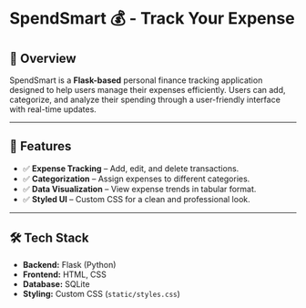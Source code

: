 # SpendSmart 💰 - Track Your Expense

## 📌 Overview  
SpendSmart is a **Flask-based** personal finance tracking application designed to help users manage their expenses efficiently. Users can add, categorize, and analyze their spending through a user-friendly interface with real-time updates.

---

## 🚀 Features  
- ✅ **Expense Tracking** – Add, edit, and delete transactions.  
- ✅ **Categorization** – Assign expenses to different categories.  
- ✅ **Data Visualization** – View expense trends in tabular format.  
- ✅ **Styled UI** – Custom CSS for a clean and professional look.  

---

## 🛠 Tech Stack  
- **Backend:** Flask (Python)  
- **Frontend:** HTML, CSS  
- **Database:** SQLite  
- **Styling:** Custom CSS (`static/styles.css`)  



